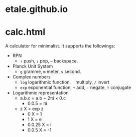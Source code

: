 etale.github.io
===============

# calc.html

A calculator for minimalist.
It supports the followings:

+ RPN
  + `↑` push, `↓` pop, `←` backspace.
+ Planck Unit System
  + `g` gramme, `m` meter, `s` second.
+ Complex numbers
  + `log` logarithmic function, ` ` multiply, `/` invert
  + `exp` exponential function, `+` add, `-` negate, `†` conjugate
+ Logarithmic representation
  + a.b.c = a.b + 2πi × 0.c
    + 0.0.5 = πi
  + z X = exp z
    + 0 X = 1
    + 1 X = e
    + 0.0.25 X = i
    + 0.0.5 X = -1
